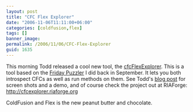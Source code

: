 ```yaml
---
layout: post
title: "CFC Flex Explorer"
date: "2006-11-06T11:11:00+06:00"
categories: [coldfusion,flex]
tags: []
banner_image: 
permalink: /2006/11/06/CFC-Flex-Explorer
guid: 1635
---
```


This morning Todd released a cool new tool, the <a href="http://cfcflexplorer.riaforge.org/">cfcFlexExplorer</a>.  This is a tool based on the <a href="http://ray.camdenfamily.com/index.cfm/2006/9/15/Friday-Puzzler-Automatic-CFC-Method-Tester">Friday Puzzler</a> I did back in September. It lets you both introspect CFCs as well as run methods on them. See Todd's <a href="http://cfsilence.com/blog/client/index.cfm/2006/11/6/cfcFlexplorer-01-Released">blog post</a> for screen shots and a demo, and of course check the project out at RIAForge: <a href="http://cfcflexplorer.riaforge.org/">http://cfcexplorer.riaforge.org</a>

ColdFusion and Flex is the new peanut butter and chocolate.